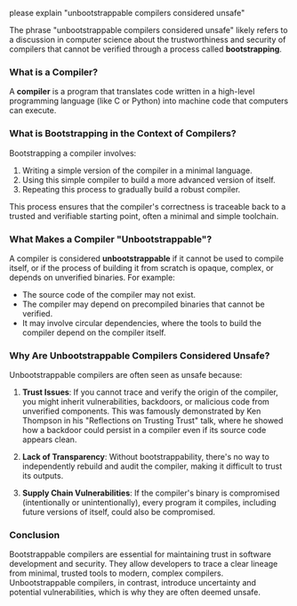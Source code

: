 please explain "unbootstrappable compilers considered unsafe"


The phrase "unbootstrappable compilers considered unsafe" likely refers to a discussion in computer science about the trustworthiness and security of compilers that cannot be verified through a process called **bootstrapping**.

### What is a Compiler?
A **compiler** is a program that translates code written in a high-level programming language (like C or Python) into machine code that computers can execute.

### What is Bootstrapping in the Context of Compilers?
Bootstrapping a compiler involves:
1. Writing a simple version of the compiler in a minimal language.
2. Using this simple compiler to build a more advanced version of itself.
3. Repeating this process to gradually build a robust compiler.

This process ensures that the compiler's correctness is traceable back to a trusted and verifiable starting point, often a minimal and simple toolchain.

### What Makes a Compiler "Unbootstrappable"?
A compiler is considered **unbootstrappable** if it cannot be used to compile itself, or if the process of building it from scratch is opaque, complex, or depends on unverified binaries. For example:
- The source code of the compiler may not exist.
- The compiler may depend on precompiled binaries that cannot be verified.
- It may involve circular dependencies, where the tools to build the compiler depend on the compiler itself.

### Why Are Unbootstrappable Compilers Considered Unsafe?
Unbootstrappable compilers are often seen as unsafe because:
1. **Trust Issues**: If you cannot trace and verify the origin of the compiler, you might inherit vulnerabilities, backdoors, or malicious code from unverified components. This was famously demonstrated by Ken Thompson in his "Reflections on Trusting Trust" talk, where he showed how a backdoor could persist in a compiler even if its source code appears clean.
   
2. **Lack of Transparency**: Without bootstrappability, there's no way to independently rebuild and audit the compiler, making it difficult to trust its outputs.

3. **Supply Chain Vulnerabilities**: If the compiler's binary is compromised (intentionally or unintentionally), every program it compiles, including future versions of itself, could also be compromised.

### Conclusion
Bootstrappable compilers are essential for maintaining trust in software development and security. They allow developers to trace a clear lineage from minimal, trusted tools to modern, complex compilers. Unbootstrappable compilers, in contrast, introduce uncertainty and potential vulnerabilities, which is why they are often deemed unsafe.
